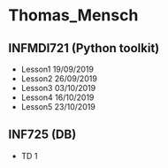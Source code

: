# Thomas_Mensch

## INFMDI721 (Python toolkit)
 - Lesson1 19/09/2019
 - Lesson2 26/09/2019
 - Lesson3 03/10/2019
 - Lesson4 16/10/2019
 - Lesson5 23/10/2019

## INF725 (DB)
 - TD 1
